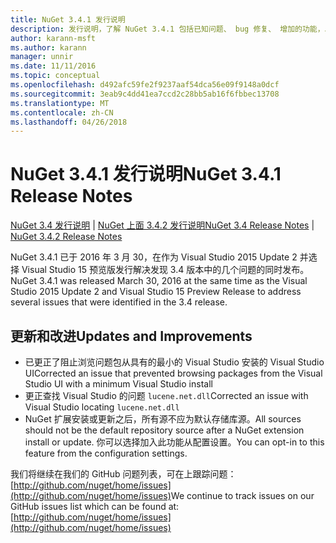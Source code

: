 ```yaml
---
title: NuGet 3.4.1 发行说明
description: 发行说明，了解 NuGet 3.4.1 包括已知问题、 bug 修复、 增加的功能，以及 DCRs。
author: karann-msft
ms.author: karann
manager: unnir
ms.date: 11/11/2016
ms.topic: conceptual
ms.openlocfilehash: d492afc59fe2f9237aaf54dca56e09f9148a0dcf
ms.sourcegitcommit: 3eab9c4dd41ea7ccd2c28bb5ab16f6fbbec13708
ms.translationtype: MT
ms.contentlocale: zh-CN
ms.lasthandoff: 04/26/2018
---
```

# <a name="nuget-341-release-notes"></a><span data-ttu-id="57e57-103">NuGet 3.4.1 发行说明</span><span class="sxs-lookup"><span data-stu-id="57e57-103">NuGet 3.4.1 Release Notes</span></span>

<span data-ttu-id="57e57-104">[NuGet 3.4 发行说明](../release-notes/nuget-3.4.md) | [NuGet 上面 3.4.2 发行说明](../release-notes/nuget-3.4.2.md)</span><span class="sxs-lookup"><span data-stu-id="57e57-104">[NuGet 3.4 Release Notes](../release-notes/nuget-3.4.md) | [NuGet 3.4.2 Release Notes](../release-notes/nuget-3.4.2.md)</span></span>

<span data-ttu-id="57e57-105">NuGet 3.4.1 已于 2016 年 3 月 30，在作为 Visual Studio 2015 Update 2 并选择 Visual Studio 15 预览版发行解决发现 3.4 版本中的几个问题的同时发布。</span><span class="sxs-lookup"><span data-stu-id="57e57-105">NuGet 3.4.1 was released March 30, 2016 at the same time as the Visual Studio 2015 Update 2 and Visual Studio 15 Preview Release to address several issues that were identified in the 3.4 release.</span></span>

## <a name="updates-and-improvements"></a><span data-ttu-id="57e57-106">更新和改进</span><span class="sxs-lookup"><span data-stu-id="57e57-106">Updates and Improvements</span></span>

* <span data-ttu-id="57e57-107">已更正了阻止浏览问题包从具有的最小的 Visual Studio 安装的 Visual Studio UI</span><span class="sxs-lookup"><span data-stu-id="57e57-107">Corrected an issue that prevented browsing packages from the Visual Studio UI with a minimum Visual Studio install</span></span>
* <span data-ttu-id="57e57-108">更正查找 Visual Studio 的问题 `lucene.net.dll`</span><span class="sxs-lookup"><span data-stu-id="57e57-108">Corrected an issue with Visual Studio locating `lucene.net.dll`</span></span>
* <span data-ttu-id="57e57-109">NuGet 扩展安装或更新之后，所有源不应为默认存储库源。</span><span class="sxs-lookup"><span data-stu-id="57e57-109">All sources should not be the default repository source after a NuGet extension install or update.</span></span>  <span data-ttu-id="57e57-110">你可以选择加入此功能从配置设置。</span><span class="sxs-lookup"><span data-stu-id="57e57-110">You can opt-in to this feature from the configuration settings.</span></span>

<span data-ttu-id="57e57-111">我们将继续在我们的 GitHub 问题列表，可在上跟踪问题： [http://github.com/nuget/home/issues](http://github.com/nuget/home/issues)</span><span class="sxs-lookup"><span data-stu-id="57e57-111">We continue to track issues on our GitHub issues list which can be found at: [http://github.com/nuget/home/issues](http://github.com/nuget/home/issues)</span></span>
